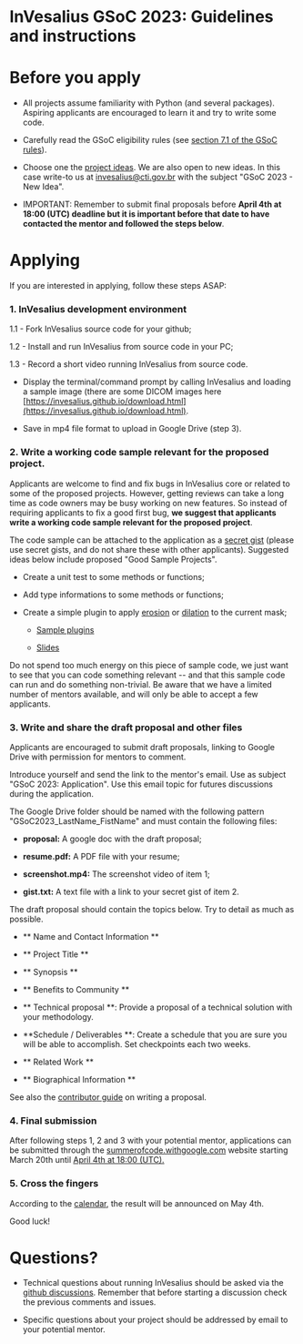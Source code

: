 # InVesalius GSoC 2023: Guidelines and instructions #
# Before you apply #

* All projects assume familiarity with Python (and several packages). Aspiring applicants are encouraged to learn it and try to write some code.

* Carefully read the GSoC eligibility rules (see [section 7.1 of the GSoC rules](https://summerofcode.withgoogle.com/rules)).

* Choose one the [project ideas](https://github.com/invesalius/gsoc/blob/main/gsoc_2023_ideas.md). We are also open to new ideas. In this case write-to us at [invesalius@cti.gov.br](mailto:invesalius@cti.gov.br) with the subject "GSoC 2023 - New Idea".

* IMPORTANT: Remember to submit final proposals before **April 4th at 18:00 (UTC) deadline but it is important before that date to have contacted the mentor and followed the steps below**.

# Applying #

If you are interested in applying, follow these steps ASAP:

### 1. InVesalius development environment ###

1.1 - Fork InVesalius source code for your github;

1.2 - Install and run InVesalius from source code in your PC;

1.3 - Record a short video running InVesalius from source code.

* Display the terminal/command prompt by calling InVesalius and loading a sample image (there are some DICOM images here [https://invesalius.github.io/download.html](https://invesalius.github.io/download.html).

* Save in mp4 file format to upload in Google Drive (step 3).


### 2. Write a working code sample relevant for the proposed project. ###

Applicants are welcome to find and fix bugs in InVesalius core or related to some of the proposed projects. However, getting reviews can take a long time as code owners may be busy working on new features. So instead of requiring applicants to fix a good first bug, **we suggest that applicants write a working code sample relevant for the proposed project**.

The code sample can be attached to the application as a [secret gist](https://gist.github.com/) (please use secret gists, and do not share these with other applicants). Suggested ideas below include proposed "Good Sample Projects".

* Create a unit test to some methods or functions;

* Add type informations to some methods or functions;

* Create a simple plugin to apply [erosion](https://en.wikipedia.org/wiki/Erosion_(morphology)) or [dilation](https://en.wikipedia.org/wiki/Dilation_(morphology)) to the current mask;

    * [Sample plugins](https://github.com/tfmoraes/inv3_plugins_examples)

    * [Slides](https://github.com/tfmoraes/inv3_plugins_examples/blob/main/slides.html)

Do not spend too much energy on this piece of sample code, we just want to see that you can code something relevant -- and that this sample code can run and do something non-trivial. Be aware that we have a limited number of mentors available, and will only be able to accept a few applicants.



### 3. Write and share the draft proposal and other files ###

Applicants are encouraged to submit draft proposals, linking to Google Drive with permission for mentors to comment.

Introduce yourself and send the link to the mentor's email. Use as subject "GSoC 2023: Application". Use this email topic for futures discussions during the application.


The Google Drive folder should be named with the following pattern "GSoC2023_LastName_FistName" and must contain the following files:

* **proposal:** A google doc with the draft proposal;

* **resume.pdf:** A PDF file with your resume;

* **screenshot.mp4:** The screenshot video of item 1;

* **gist.txt:** A text file with a link to your secret gist of item 2.

The draft proposal should contain the topics below. Try to detail as much as possible.


* ** Name and Contact Information **

* ** Project Title **

* ** Synopsis **

* ** Benefits to Community **

* ** Technical proposal **:  Provide a proposal of a technical solution with your methodology.

* **Schedule / Deliverables **: Create a schedule that you are sure you will be able to accomplish. Set checkpoints each two weeks.

* ** Related Work **

* ** Biographical Information **

See also the [contributor guide](https://google.github.io/gsocguides/student/writing-a-proposal) on writing a proposal.


### 4. Final submission ###

After following steps 1, 2 and 3 with your potential mentor, applications can be submitted through the [summerofcode.withgoogle.com](https://summerofcode.withgoogle.com) website starting March 20th until [April 4th at 18:00 (UTC).](https://developers.google.com/open-source/gsoc/timeline?hl=pt-br#april_4_-_1800_utc)


### 5. Cross the fingers ###

According to the [calendar](https://developers.google.com/open-source/gsoc/timeline?hl=pt-br#may_4_-_1800_utc), the result will be announced on May 4th.

Good luck!

# Questions? #

* Technical questions about running InVesalius should be asked via the [github discussions](https://github.com/invesalius/invesalius3/discussions). Remember that before starting a discussion check the previous comments and issues.

* Specific questions about your project should be addressed by email to your potential mentor.

